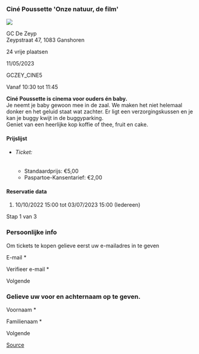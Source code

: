 ### Ciné Poussette 'Onze natuur, de film'

![](https://s3-eu-west-1.amazonaws.com/os-kwdo/prod/vgc/images/activity/6389b8206aea1_WS1510_-_285625~1.jpg)

GC De Zeyp  
Zeypstraat 47, 1083 Ganshoren

24 vrije plaatsen

11/05/2023

GCZEY\_CINE5

Vanaf 10:30 tot 11:45

**Ciné Poussette is cinema voor ouders én baby.**  
Je neemt je baby gewoon mee in de zaal. We maken het niet helemaal donker en het geluid staat wat zachter. Er ligt een verzorgingskussen en je kan je buggy kwijt in de buggyparking.  
Geniet van een heerlijke kop koffie of thee, fruit en cake.  
  
  

#### Prijslijst

*   ###### Ticket:
    
    *   Standaardprijs: €5,00
    *   Paspartoe-Kansentarief: €2,00

  

#### Reservatie data

1.  10/10/2022 15:00 tot 03/07/2023 15:00 (Iedereen)

Stap 1 van 3

    

### Persoonlijke info

Om tickets te kopen gelieve eerst uw e-mailadres in te geven

  

E-mail \* 

Verifieer e-mail \* 

Volgende

### Gelieve uw voor en achternaam op te geven.

Voornaam \* 

Familienaam \* 

Volgende

[Source](https://tickets.vgc.be/ticketingActivity/subscribe/GCZEY_CINE5)
